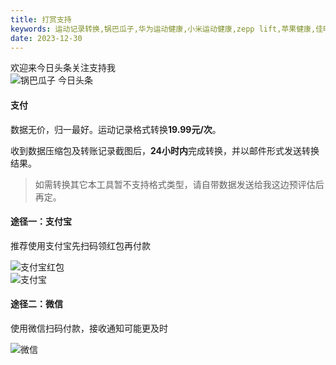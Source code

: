 ```yaml
---
title: 打赏支持
keywords: 运动记录转换,锅巴瓜子,华为运动健康,小米运动健康,zepp lift,苹果健康,佳明,高驰,strava,rqrun
date: 2023-12-30
---
```


<div class="toutiao-box">
    <div class="toutiao-des">欢迎来<span class="highlight">今日头条</span>关注支持我</div>
    <img class="toutiao" src="/qrcode.png" title="锅巴瓜子 今日头条" alt="锅巴瓜子 今日头条" style="max-width: 300px;">
</div>

#### 支付
数据无价，归一最好。运动记录格式转换**19.99元/次**。

收到数据压缩包及转账记录截图后，**24小时内**完成转换，并以邮件形式发送转换结果。

> 如需转换其它本工具暂不支持格式类型，请自带数据发送给我这边预评估后再定。

#### 途径一：支付宝
推荐使用支付宝先扫码领红包再付款

<div class="img-box">
    <img class="zfb" src="/alipay_hongbao.jpg" title="支付宝红包" alt="支付宝红包" style="max-width: 300px;">
</div>

<div class="img-box">
    <img class="zfb" src="/alipay.png" title="支付宝" alt="支付宝" style="max-width: 300px;">
</div>

#### 途径二：微信
使用微信扫码付款，接收通知可能更及时

<div class="img-box">
    <img class="zfb" src="/wechat.jpg" title="微信" alt="微信" style="max-width: 300px;">
</div>

